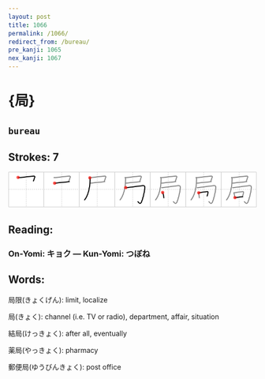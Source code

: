 ```yaml
---
layout: post
title: 1066
permalink: /1066/
redirect_from: /bureau/
pre_kanji: 1065
nex_kanji: 1067
---
```


# {局}

## `bureau`

## Strokes: 7

<div class="stroke"><img src="../images/E5B180.png" /></div>

## Reading:

### On-Yomi: キョク &mdash; Kun-Yomi: つぼね

## Words:

局限(きょくげん): limit, localize

局(きょく): channel (i.e. TV or radio), department, affair, situation

結局(けっきょく): after all, eventually

薬局(やっきょく): pharmacy

郵便局(ゆうびんきょく): post office
